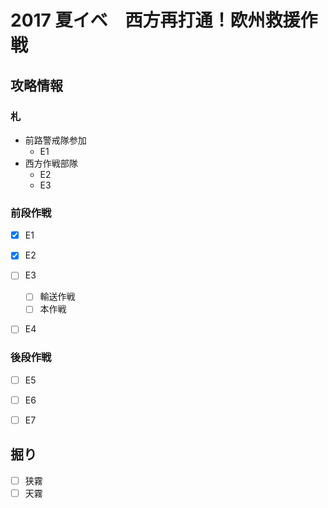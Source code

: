 # 2017 夏イベ　西方再打通！欧州救援作戦


## 攻略情報
### 札

- 前路警戒隊参加
	- E1
- 西方作戦部隊
	- E2
	- E3


### 前段作戦

- [x] E1

- [x] E2

- [ ] E3
	- [ ] 輸送作戦
	- [ ] 本作戦

- [ ] E4

### 後段作戦

- [ ] E5

- [ ] E6

- [ ] E7

## 掘り

- [ ] 狭霧
- [ ] 天霧